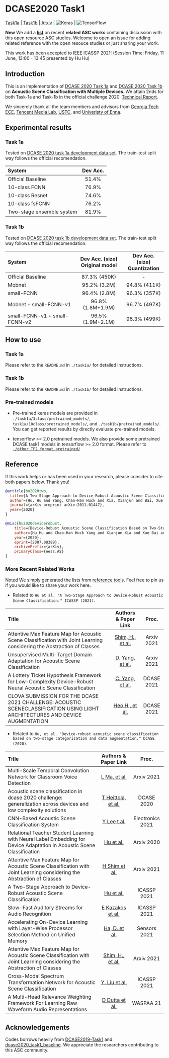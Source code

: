 # DCASE2020 Task1
[Task1a](https://github.com/MihawkHu/DCASE2020_task1/tree/master/task1a) | [Task1b](https://github.com/MihawkHu/DCASE2020_task1/tree/master/task1b) | [Arxiv](https://arxiv.org/abs/2011.01447) | <img alt="Keras" src="https://img.shields.io/badge/Keras%20-%23D00000.svg?&style=for-the-badge&logo=Keras&logoColor=white"/> | <img alt="TensorFlow" src="https://img.shields.io/badge/TensorFlow%20-%23FF6F00.svg?&style=for-the-badge&logo=TensorFlow&logoColor=white" />

**New** We add a [**list**](https://github.com/MihawkHu/DCASE2020_task1/blob/master/README.md#more-recent-related-works) on recent **related ASC works** containing discussion with this open resource ASC studies. Welcome to open an issue for adding related reference with the open resouce studies or just sharing your work.   

This work has been accepted to IEEE ICASSP 2021! (Session Time: Friday, 11 June, 13:00 - 13:45 presented by Hu Hu)

## Introduction
This is an implementation of [DCASE 2020 Task 1a](http://dcase.community/challenge2020/task-acoustic-scene-classification#subtask-a) and [DCASE 2020 Task 1b](http://dcase.community/challenge2020/task-acoustic-scene-classification#subtask-b) on **Acoustic Scene Classification with Multiple Devices**. We attain 2nds for both Task-1a and Task-1b in the official challenge 2020.  [Technical Report](https://arxiv.org/abs/2007.08389).

We sincerely thank all the team members and advisors from [Georgia Tech ECE](https://chl.ece.gatech.edu/), [Tencent Media Lab](https://avlab.qq.com/#/index), [USTC](http://staff.ustc.edu.cn/~jundu/), and [Univeristy of Enna](https://www.unikore.it/index.php/it/ingegneria-informatica-persone/docenti-del-corso/itemlist/category/1589-siniscalchi).


## Experimental results
### Task 1a
Tested on [DCASE 2020 task 1a development data set](http://dcase.community/challenge2020/task-acoustic-scene-classification#subtask-a). The train-test split way follows the official recomendation.  

| System       |   Dev Acc. | 
| :---         |      :----:   | 
| Official Baseline     | 51.4%  | 
|  10-class FCNN  | 76.9%    | 
|  10-class Resnet  | 74.6%    | 
|  10-class fsFCNN  | 76.2%    | 
|  Two-stage ensemble system  |  81.9%   | 


### Task 1b
Tested on [DCASE 2020 task 1b development data set](http://dcase.community/challenge2020/task-acoustic-scene-classification#subtask-b). The train-test split way follows the official recomendation.  

| System       |   Dev Acc. (size)<br> Original model| Dev Acc. (size) <br> Quantization | 
| :---         |      :----:   | :---: | 
| Official Baseline     | 87.3% (450K)   |  - | 
|   Mobnet  | 95.2% (3.2M)    | 94.8% (411K) | 
|   small-FCNN    |  96.4% (2.8M)    | 96.3% (357K) | 
|   Mobnet + small-FCNN-v1   | 96.8% (1.8M+1.9M)      | 96.7% (497K) | 
|   small-FCNN-v1 + small-FCNN-v2   | 96.5% (1.9M+2.1M)     | 96.3% (499K)| 


## How to use

### Task 1a
Please refer to the `README.md` in `./task1a/` for detailed instructions.

### Task 1b
Please refer to the `README.md` in `./task1b/` for detailed instructions.

### Pre-trained models
- Pre-trained keras models are provided in `./task1a/3class/pretrained_models/`, `task1a/10class/pretrained_models/`, and `./task1b/pretrained_models/`. You can get reported results by directly evaluate pre-trained models.

- tensorflow >= 2.0 pretrained models. We also provide some pretrained DCASE task1 models in tensorflow >= 2.0 format. 
Please refer to [`./other_TF2_format_pretrained/`](https://github.com/MihawkHu/DCASE2020_task1/tree/master/other_TF2_format_pretrained)

## Reference

If this work helps or has been used in your research, please consider to cite both papers below. Thank you!

```bib
@article{hu2020two,
  title={A Two-Stage Approach to Device-Robust Acoustic Scene Classification},
  author={Hu, Hu and Yang, Chao-Han Huck and Xia, Xianjun and Bai, Xue and Tang, Xin and Wang, Yajian and Niu, Shutong and Chai, Li and Li, Juanjuan and Zhu, Hongning and others},
  journal={arXiv preprint arXiv:2011.01447},
  year={2020}
}

@misc{hu2020devicerobust,
    title={Device-Robust Acoustic Scene Classification Based on Two-Stage Categorization and Data Augmentation},
    author={Hu Hu and Chao-Han Huck Yang and Xianjun Xia and Xue Bai and Xin Tang and Yajian Wang and Shutong Niu and Li Chai and Juanjuan Li and Hongning Zhu and Feng Bao and Yuanjun Zhao and Sabato Marco Siniscalchi and Yannan Wang and Jun Du and Chin-Hui Lee},
    year={2020},
    eprint={2007.08389},
    archivePrefix={arXiv},
    primaryClass={eess.AS}
}
```

### More Recent Related Works

Noted We simply generated the lists from [reference tools](https://scholar.google.com/scholar?cites=9189018070404450101&as_sdt=5,48&sciodt=0,48&). Feel free to pin us if you would like to share your work here. 

- Related to `Hu et al. "A Two-Stage Approach to Device-Robust Acoustic Scene Classification." ICASSP (2021)`.

| Title      |   Authors & Paper Link | Proc. |
| :---         |      :----:   |  :---: | 
| Attentive Max Feature Map for Acoustic Scene Classification with Joint Learning considering the Abstraction of Classes    | [Shim, H., et al.](https://arxiv.org/pdf/2104.07213) | Arxiv 2021 |
|  Unsupervised Multi-Target Domain Adaptation for Acoustic Scene Classification  | [D. Yang, et al.](https://arxiv.org/pdf/2105.10340v1)   | Arxiv 2021 |
|  A Lottery Ticket Hypothesis Framework for Low-Complexity Device-Robust Neural Acoustic Scene Classification  | [C. Yang, et al.](https://arxiv.org/pdf/2107.01461.pdf)   | DCASE 2021 |
|  CLOVA SUBMISSION FOR THE DCASE 2021 CHALLENGE: ACOUSTIC SCENECLASSIFICATION USING LIGHT ARCHITECTURES AND DEVICE AUGMENTATION  | [Heo H., et al.](http://dcase.community/documents/challenge2021/technical_reports/DCASE2021_Heo_30_t1.pdf)   | DCASE 2021 |

- Related to `Hu, et al. "Device-robust acoustic scene classification based on two-stage categorization and data augmentation." DCASE (2020)`.

| Title      |   Authors & Paper Link | Proc. |
| :---         |      :----:   |  :---: | 
| Multi-Scale Temporal Convolution Network for Classroom Voice Detection    | [L Ma, et al. ](https://arxiv.org/pdf/2105.14717.pdf) | Arxiv 2021|
| Acoustic scene classification in dcase 2020 challenge: generalization across devices and low complexity solutions    | [T Heittola, et al. ](https://arxiv.org/pdf/2005.14623) | DCASE 2020|
| CNN-Based Acoustic Scene Classification System    | [Y Lee t al.](https://www.mdpi.com/2079-9292/10/4/371/pdf) | Electronics 2021|
|Relational Teacher Student Learning with Neural Label Embedding for Device Adaptation in Acoustic Scene Classification| [Hu et al.](https://arxiv.org/pdf/2008.00110) | Arxiv 2020 |
|Attentive Max Feature Map for Acoustic Scene Classification with Joint Learning considering the Abstraction of Classes| [H Shim et al.](https://arxiv.org/pdf/2104.07213) | Arxiv 2021 |
|A Two-Stage Approach to Device-Robust Acoustic Scene Classification| [Hu et al.](https://ieeexplore.ieee.org/abstract/document/9414835) | ICASSP 2021 |
|Slow-Fast Auditory Streams for Audio Recognition| [E Kazakos et al.](https://ieeexplore.ieee.org/abstract/document/9413376/?casa_token=4NeKa18wFhgAAAAA:St-kJhc7IVINo6_OTrG1GzIFZfJqzdTDjsjNr4DSquSy0iha-sPNA4sGcq7x1376t4zWJ4z9Ma8) | ICASSP 2021|
|Accelerating On-Device Learning with Layer-Wise Processor Selection Method on Unified Memory| [Ha, D. et al.](https://arxiv.org/pdf/2104.07213) |Sensors 2021|
| Attentive Max Feature Map for Acoustic Scene Classification with Joint Learning considering the Abstraction of Classes    | [Shim, H., et al.](https://arxiv.org/pdf/2104.07213) | Arxiv 2021 |
|Cross-Modal Spectrum Transformation Network for Acoustic Scene Classification| [Y. Liu et al.](https://ieeexplore.ieee.org/stamp/stamp.jsp?arnumber=9414779&casa_token=5GWzcjEV9ZYAAAAA:g1wIXMB0lbJsNpJr1DBY_xXPKqmdmIY6Z51cu7B_48gLsutt1h7xwFZqd7VVpio_9BP3RFdDgMI)|ICASSP 2021|
|A Multi-Head Relevance Weighting Framework For Learning Raw Waveform Audio Representations| [D Dutta et al.](https://arxiv.org/pdf/2107.14793.pdf)| WASPAA 21 |

## Acknowledgements
Codes borrows heavily from [DCASE2019-Task1](https://github.com/McDonnell-Lab/DCASE2019-Task1) and [dcase2020_task1_baseline](https://github.com/toni-heittola/dcase2020_task1_baseline). We appreciate the researchers contributing to this ASC community.


